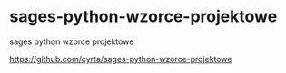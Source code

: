 # sages-python-wzorce-projektowe

sages python wzorce projektowe


https://github.com/cyrta/sages-python-wzorce-projektowe
